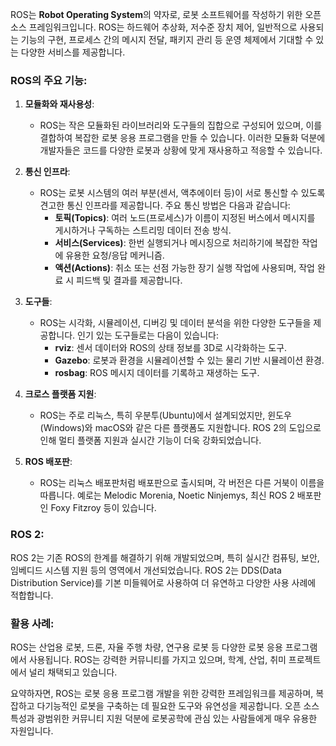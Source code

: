 ROS는 **Robot Operating System**의 약자로, 로봇 소프트웨어를 작성하기 위한 오픈 소스 프레임워크입니다. ROS는 하드웨어 추상화, 저수준 장치 제어, 일반적으로 사용되는 기능의 구현, 프로세스 간의 메시지 전달, 패키지 관리 등 운영 체제에서 기대할 수 있는 다양한 서비스를 제공합니다.

### ROS의 주요 기능:
1. **모듈화와 재사용성**:
   - ROS는 작은 모듈화된 라이브러리와 도구들의 집합으로 구성되어 있으며, 이를 결합하여 복잡한 로봇 응용 프로그램을 만들 수 있습니다. 이러한 모듈화 덕분에 개발자들은 코드를 다양한 로봇과 상황에 맞게 재사용하고 적응할 수 있습니다.

2. **통신 인프라**:
   - ROS는 로봇 시스템의 여러 부분(센서, 액추에이터 등)이 서로 통신할 수 있도록 견고한 통신 인프라를 제공합니다. 주요 통신 방법은 다음과 같습니다:
     - **토픽(Topics)**: 여러 노드(프로세스)가 이름이 지정된 버스에서 메시지를 게시하거나 구독하는 스트리밍 데이터 전송 방식.
     - **서비스(Services)**: 한번 실행되거나 메시징으로 처리하기에 복잡한 작업에 유용한 요청/응답 메커니즘.
     - **액션(Actions)**: 취소 또는 선점 가능한 장기 실행 작업에 사용되며, 작업 완료 시 피드백 및 결과를 제공합니다.

3. **도구들**:
   - ROS는 시각화, 시뮬레이션, 디버깅 및 데이터 분석을 위한 다양한 도구들을 제공합니다. 인기 있는 도구들로는 다음이 있습니다:
     - **rviz**: 센서 데이터와 ROS의 상태 정보를 3D로 시각화하는 도구.
     - **Gazebo**: 로봇과 환경을 시뮬레이션할 수 있는 물리 기반 시뮬레이션 환경.
     - **rosbag**: ROS 메시지 데이터를 기록하고 재생하는 도구.

4. **크로스 플랫폼 지원**:
   - ROS는 주로 리눅스, 특히 우분투(Ubuntu)에서 설계되었지만, 윈도우(Windows)와 macOS와 같은 다른 플랫폼도 지원합니다. ROS 2의 도입으로 인해 멀티 플랫폼 지원과 실시간 기능이 더욱 강화되었습니다.

5. **ROS 배포판**:
   - ROS는 리눅스 배포판처럼 배포판으로 출시되며, 각 버전은 다른 거북이 이름을 따릅니다. 예로는 Melodic Morenia, Noetic Ninjemys, 최신 ROS 2 배포판인 Foxy Fitzroy 등이 있습니다.

### ROS 2:
ROS 2는 기존 ROS의 한계를 해결하기 위해 개발되었으며, 특히 실시간 컴퓨팅, 보안, 임베디드 시스템 지원 등의 영역에서 개선되었습니다. ROS 2는 DDS(Data Distribution Service)를 기본 미들웨어로 사용하여 더 유연하고 다양한 사용 사례에 적합합니다.

### 활용 사례:
ROS는 산업용 로봇, 드론, 자율 주행 차량, 연구용 로봇 등 다양한 로봇 응용 프로그램에서 사용됩니다. ROS는 강력한 커뮤니티를 가지고 있으며, 학계, 산업, 취미 프로젝트에서 널리 채택되고 있습니다.

요약하자면, ROS는 로봇 응용 프로그램 개발을 위한 강력한 프레임워크를 제공하며, 복잡하고 다기능적인 로봇을 구축하는 데 필요한 도구와 유연성을 제공합니다. 오픈 소스 특성과 광범위한 커뮤니티 지원 덕분에 로봇공학에 관심 있는 사람들에게 매우 유용한 자원입니다.
